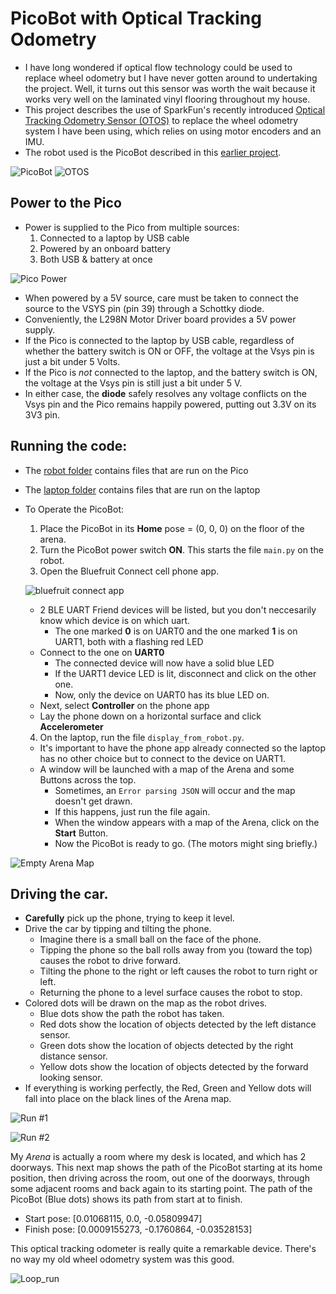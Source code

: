 # PicoBot with Optical Tracking Odometry
* I have long wondered if optical flow technology could be used to replace wheel odometry but I have never gotten around to undertaking the project. Well, it turns out this sensor was worth the wait because it works very well on the laminated vinyl flooring throughout my house.
* This project describes the use of SparkFun's recently introduced [Optical Tracking Odometry Sensor (OTOS)](https://www.sparkfun.com/sparkfun-optical-tracking-odometry-sensor-paa5160e1-qwiic.html) to
replace the wheel odometry system I have been using, which relies on using motor encoders and an IMU.
* The robot used is the PicoBot described in this [earlier project](https://github.com/dblanding/PicoBot-dev).

![PicoBot](imgs/picobot.jpeg)
![OTOS](imgs/otos.jpeg)

## Power to the Pico
* Power is supplied to the Pico from multiple sources:
    1. Connected to a laptop by USB cable
    2. Powered by an onboard battery
    3. Both USB & battery at once

![Pico Power](imgs/pico_power_bb.png)

* When powered by a 5V source, care must be taken to connect the source to the VSYS pin (pin 39) through a Schottky diode.
* Conveniently, the L298N Motor Driver board provides a 5V power supply.
* If the Pico is connected to the laptop by USB cable, regardless of whether the battery switch is ON or OFF, the voltage at the Vsys pin is just a bit under 5 Volts.
* If the Pico is *not* connected to the laptop, and the battery switch is ON, the voltage at the Vsys pin is still just a bit under 5 V.
* In either case, the **diode** safely resolves any voltage conflicts on the Vsys pin and the Pico remains happily powered, putting out 3.3V on its 3V3 pin.

## Running the code:
* The [robot folder](robot) contains files that are run on the Pico
* The [laptop folder](laptop) contains files that are run on the laptop

* To Operate the PicoBot:
    1. Place the PicoBot in its **Home** pose = (0, 0, 0) on the floor of the arena.
    2. Turn the PicoBot power switch **ON**. This starts the file `main.py` on the robot.
    3. Open the Bluefruit Connect cell phone app.
    
    ![bluefruit connect app](imgs/bluefruit_connect_app.png)
    
    * 2 BLE UART Friend devices will be listed, but you don't neccesarily know which device is on which uart.
        * The one marked **0** is on UART0 and the one marked **1** is on UART1, both with a flashing red LED
    * Connect to the one on **UART0**
        * The connected device will now have a solid blue LED
        * If the UART1 device LED is lit, disconnect and click on the other one.
        * Now, only the device on UART0 has its blue LED on.
    * Next, select **Controller** on the phone app
    * Lay the phone down on a horizontal surface and click **Accelerometer**
    4. On the laptop, run the file `display_from_robot.py`.
    * It's important to have the phone app already connected so the laptop has no other choice but to connect to the device on UART1.
    * A window will be launched with a map of the Arena and some Buttons across the top.
        * Sometimes, an `Error parsing JSON` will occur and the map doesn't get drawn.
        * If this happens, just run the file again.
        * When the window appears with a map of the Arena, click on the **Start** Button.
        * Now the PicoBot is ready to go. (The motors might sing briefly.)
    
![Empty Arena Map](imgs/arena_map0.png)
    
## Driving the car.
* **Carefully** pick up the phone, trying to keep it level.
* Drive the car by tipping and tilting the phone.
    * Imagine there is a small ball on the face of the phone.
    * Tipping the phone so the ball rolls away from you (toward the top) causes the robot to drive forward.
    * Tilting the phone to the right or left causes the robot to turn right or left.
    * Returning the phone to a level surface causes the robot to stop.
* Colored dots will be drawn on the map as the robot drives.
    * Blue dots show the path the robot has taken.
    * Red dots show the location of objects detected by the left distance sensor.
    * Green dots show the location of objects detected by the right distance sensor.
    * Yellow dots show the location of objects detected by the forward looking sensor.
* If everything is working perfectly, the Red, Green and Yellow dots will fall into place on the black lines of the Arena map.

![Run #1](imgs/arena_map1.png)
    
![Run #2](imgs/arena_map2.png)

My *Arena* is actually a room where my desk is located, and which has 2 doorways. This next map shows the path of the PicoBot starting at its home position, then driving across the room, out one of the doorways, through some adjacent rooms and back again to its starting point. The path of the PicoBot (Blue dots) shows its path from start at to finish.

* Start pose: [0.01068115, 0.0, -0.05809947]
* Finish pose: [0.0009155273, -0.1760864, -0.03528153]

This optical tracking odometer is really quite a remarkable device. There's no way my old wheel odometry system was this good.

![Loop_run](imgs/loop_map.png)

